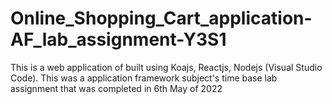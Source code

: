 # Online_Shopping_Cart_application-AF_lab_assignment-Y3S1
This is a web application of  built using Koajs, Reactjs, Nodejs (Visual Studio Code). This was a application framework subject's time base lab assignment that was completed in 6th May of 2022
